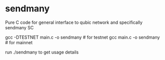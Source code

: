 # sendmany
Pure C code for general interface to qubic network and specifically sendmany SC

gcc -DTESTNET main.c -o sendmany # for testnet
gcc main.c -o sendmany # for mainnet

run ./sendmany to get usage details
